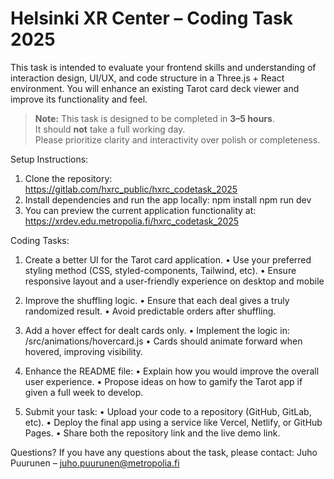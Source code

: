 
# Helsinki XR Center – Coding Task 2025

This task is intended to evaluate your frontend skills and understanding of interaction design, UI/UX, and code structure in a Three.js + React environment. 
You will enhance an existing Tarot card deck viewer and improve its functionality and feel. 

> **Note:** This task is designed to be completed in **3–5 hours**.  
> It should **not** take a full working day.  
> Please prioritize clarity and interactivity over polish or completeness.


Setup Instructions:
1. Clone the repository: 
	https://gitlab.com/hxrc_public/hxrc_codetask_2025 
2. Install dependencies and run the app locally:
	npm install
	npm run dev
3. You can preview the current application functionality at:  
	https://xrdev.edu.metropolia.fi/hxrc_codetask_2025 

Coding Tasks:
1. Create a better UI for the Tarot card application.
	• Use your preferred styling method (CSS, styled-components, Tailwind, etc).
	• Ensure responsive layout and a user-friendly experience on 
	desktop and mobile
2. Improve the shuffling logic.
	• Ensure that each deal gives a truly randomized result.
	• Avoid predictable orders after shuffling.

3. Add a hover effect for dealt cards only.
	• Implement the logic in: /src/animations/hovercard.js
	• Cards should animate forward when hovered, improving visibility.

4. Enhance the README file:
	• Explain how you would improve the overall user experience.
	• Propose ideas on how to gamify the Tarot app if given a 
	full week to develop.

5. Submit your task: 
	• Upload your code to a repository (GitHub, GitLab, etc).
	• Deploy the final app using a service like Vercel, Netlify, or GitHub Pages.
	• Share both the repository link and the live demo link. 

Questions? If you have any questions about the task, please contact:
Juho Puurunen – juho.puurunen@metropolia.fi

